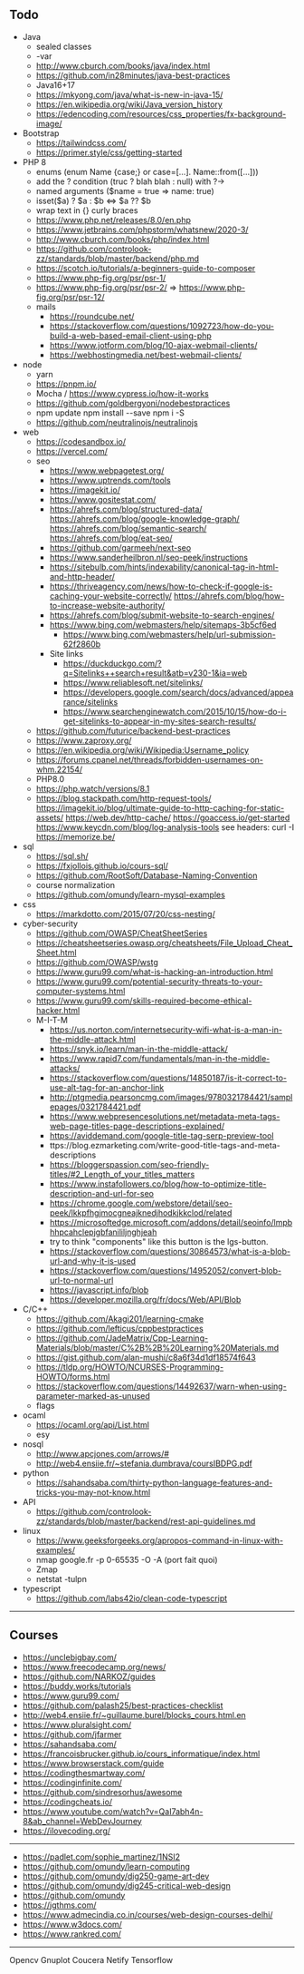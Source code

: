 ## Todo

- Java
  - sealed classes
  - -var
  - http://www.cburch.com/books/java/index.html
  - https://github.com/in28minutes/java-best-practices
  - Java16+17
  - https://mkyong.com/java/what-is-new-in-java-15/
  - https://en.wikipedia.org/wiki/Java_version_history
  - https://edencoding.com/resources/css_properties/fx-background-image/
- Bootstrap
  - https://tailwindcss.com/
  - https://primer.style/css/getting-started
- PHP 8
  - enums (enum Name {case;} or case=[...]. Name::from([...]))
  - add the ? condition (truc ? blah blah : null) with ?->
  - named arguments ($name = true => name: true)
  - isset($a) ? $a : $b <=> $a ?? $b
  - wrap text in {} curly braces
  - https://www.php.net/releases/8.0/en.php
  - https://www.jetbrains.com/phpstorm/whatsnew/2020-3/
  - http://www.cburch.com/books/php/index.html
  - https://github.com/controlook-zz/standards/blob/master/backend/php.md
  - https://scotch.io/tutorials/a-beginners-guide-to-composer
  - https://www.php-fig.org/psr/psr-1/
  - https://www.php-fig.org/psr/psr-2/ => https://www.php-fig.org/psr/psr-12/
  - mails
    - https://roundcube.net/
    - https://stackoverflow.com/questions/1092723/how-do-you-build-a-web-based-email-client-using-php
    - https://www.jotform.com/blog/10-ajax-webmail-clients/
    - https://webhostingmedia.net/best-webmail-clients/
- node
  - yarn
  - https://pnpm.io/
  - Mocha / https://www.cypress.io/how-it-works
  - https://github.com/goldbergyoni/nodebestpractices
  - npm update npm install --save npm i -S
  - https://github.com/neutralinojs/neutralinojs
- web
  - https://codesandbox.io/
  - https://vercel.com/
  - seo
    - https://www.webpagetest.org/
    - https://www.uptrends.com/tools
    - https://imagekit.io/
    - https://www.gositestat.com/
    - https://ahrefs.com/blog/structured-data/
      https://ahrefs.com/blog/google-knowledge-graph/
      https://ahrefs.com/blog/semantic-search/
      https://ahrefs.com/blog/eat-seo/
    - https://github.com/garmeeh/next-seo
    - https://www.sanderheilbron.nl/seo-peek/instructions
    - https://sitebulb.com/hints/indexability/canonical-tag-in-html-and-http-header/
    - https://thriveagency.com/news/how-to-check-if-google-is-caching-your-website-correctly/
      https://ahrefs.com/blog/how-to-increase-website-authority/
    - https://ahrefs.com/blog/submit-website-to-search-engines/
    - https://www.bing.com/webmasters/help/sitemaps-3b5cf6ed
      - https://www.bing.com/webmasters/help/url-submission-62f2860b
    - Site links
      - https://duckduckgo.com/?q=Sitelinks++search+result&atb=v230-1&ia=web
      - https://www.reliablesoft.net/sitelinks/
      - https://developers.google.com/search/docs/advanced/appearance/sitelinks
      - https://www.searchenginewatch.com/2015/10/15/how-do-i-get-sitelinks-to-appear-in-my-sites-search-results/
  - https://github.com/futurice/backend-best-practices
  - https://www.zaproxy.org/
  - https://en.wikipedia.org/wiki/Wikipedia:Username_policy
  - https://forums.cpanel.net/threads/forbidden-usernames-on-whm.22154/
  - PHP8.0
  - https://php.watch/versions/8.1
  - https://blog.stackpath.com/http-request-tools/
https://imagekit.io/blog/ultimate-guide-to-http-caching-for-static-assets/
https://web.dev/http-cache/
https://goaccess.io/get-started
https://www.keycdn.com/blog/log-analysis-tools
see headers: curl -I https://memorize.be/
- sql
  - https://sql.sh/
  - https://fxjollois.github.io/cours-sql/
  - https://github.com/RootSoft/Database-Naming-Convention
  - course normalization
  - https://github.com/omundy/learn-mysql-examples
- css
  - https://markdotto.com/2015/07/20/css-nesting/
- cyber-security
  - https://github.com/OWASP/CheatSheetSeries
  - https://cheatsheetseries.owasp.org/cheatsheets/File_Upload_Cheat_Sheet.html
  - https://github.com/OWASP/wstg
  - https://www.guru99.com/what-is-hacking-an-introduction.html
  - https://www.guru99.com/potential-security-threats-to-your-computer-systems.html
  - https://www.guru99.com/skills-required-become-ethical-hacker.html
  - M-I-T-M
    - https://us.norton.com/internetsecurity-wifi-what-is-a-man-in-the-middle-attack.html
    - https://snyk.io/learn/man-in-the-middle-attack/
    - https://www.rapid7.com/fundamentals/man-in-the-middle-attacks/
    - https://stackoverflow.com/questions/14850187/is-it-correct-to-use-alt-tag-for-an-anchor-link
    - http://ptgmedia.pearsoncmg.com/images/9780321784421/samplepages/0321784421.pdf
    - https://www.webpresencesolutions.net/metadata-meta-tags-web-page-titles-page-descriptions-explained/
    - https://aviddemand.com/google-title-tag-serp-preview-tool
    - ttps://blog.ezmarketing.com/write-good-title-tags-and-meta-descriptions
    - https://bloggerspassion.com/seo-friendly-titles/#2_Length_of_your_titles_matters
    - https://www.instafollowers.co/blog/how-to-optimize-title-description-and-url-for-seo
    - https://chrome.google.com/webstore/detail/seo-peek/lkkpfhgjmocgneajknedjhodkjkkclod/related
    - https://microsoftedge.microsoft.com/addons/detail/seoinfo/lmpbhhpcahclepjgbfanililjnghjeah
    - try to think "components" like this button
      is the lgs-button.
    - https://stackoverflow.com/questions/30864573/what-is-a-blob-url-and-why-it-is-used
    - https://stackoverflow.com/questions/14952052/convert-blob-url-to-normal-url
    - https://javascript.info/blob
    - https://developer.mozilla.org/fr/docs/Web/API/Blob
- C/C++
  - https://github.com/Akagi201/learning-cmake
  - https://github.com/lefticus/cppbestpractices
  - https://github.com/JadeMatrix/Cpp-Learning-Materials/blob/master/C%2B%2B%20Learning%20Materials.md
  - https://gist.github.com/alan-mushi/c8a6f34d1df18574f643
  - https://tldp.org/HOWTO/NCURSES-Programming-HOWTO/forms.html
  - https://stackoverflow.com/questions/14492637/warn-when-using-parameter-marked-as-unused
  - flags
- ocaml
  - https://ocaml.org/api/List.html
  - esy
- nosql
  - http://www.apcjones.com/arrows/#
  - http://web4.ensiie.fr/~stefania.dumbrava/coursIBDPG.pdf
- python
  - https://sahandsaba.com/thirty-python-language-features-and-tricks-you-may-not-know.html
- API
  - https://github.com/controlook-zz/standards/blob/master/backend/rest-api-guidelines.md
- linux
  - https://www.geeksforgeeks.org/apropos-command-in-linux-with-examples/
  - nmap google.fr -p 0-65535 -O -A (port fait quoi)
  - Zmap
  - netstat -tulpn
- typescript
  - https://github.com/labs42io/clean-code-typescript

<hr>

## Courses

- https://unclebigbay.com/
- https://www.freecodecamp.org/news/
- https://github.com/NARKOZ/guides
- https://buddy.works/tutorials
- https://www.guru99.com/
- https://github.com/palash25/best-practices-checklist
- http://web4.ensiie.fr/~guillaume.burel/blocks_cours.html.en
- https://www.pluralsight.com/
- https://github.com/jfarmer
- https://sahandsaba.com/
- https://francoisbrucker.github.io/cours_informatique/index.html
- https://www.browserstack.com/guide
- https://codingthesmartway.com/
- https://codinginfinite.com/
- https://github.com/sindresorhus/awesome
- https://codingcheats.io/
- https://www.youtube.com/watch?v=QaI7abh4n-8&ab_channel=WebDevJourney
- https://ilovecoding.org/

---

* <https://padlet.com/sophie_martinez/1NSI2>
* <https://github.com/omundy/learn-computing>
* <https://github.com/omundy/dig250-game-art-dev>
* <https://github.com/omundy/dig245-critical-web-design>
* <https://github.com/omundy>
* <https://jgthms.com/>
* <https://www.admecindia.co.in/courses/web-design-courses-delhi/>
* <https://www.w3docs.com/>
* <https://www.rankred.com/>

---

Opencv
Gnuplot
Coucera
Netify
Tensorflow